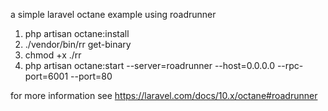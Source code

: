 a simple laravel octane example using roadrunner

1. php artisan octane:install
2. ./vendor/bin/rr get-binary
3. chmod +x ./rr
4. php artisan octane:start --server=roadrunner --host=0.0.0.0 --rpc-port=6001 --port=80

for more information see https://laravel.com/docs/10.x/octane#roadrunner
